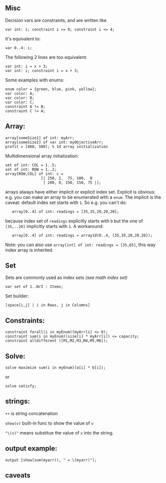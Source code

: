 ## Misc

Decision vars are constraints, and are written like

    var int: i; constraint i >= 0; constraint i <= 4;

It's equivalent to:

    var 0..4: i;

The following 2 lines are too equivalent:

    var int: i = x + 3;
    var int: i; constraint i = x + 3;

Some examples with enums:

    enum color = {green, blue, pink, yellow};
    var color: A;
    var color: B;
    var color: C;
    constraint A != B;
    constraint C != A;

## Array:

    array[someSize1] of int: myArr;
    array[someSize2] of var int: myObjectiveArr;
    profit = [400, 500]; % 1d array initialization

Multidimensional array initialization:

    set of int: COL = 1..5;
    set of int: ROW = 1..2;
    array[ROW,COL] of int: c =
                    [| 250, 2,  75, 100,  0
                     | 200, 0, 150, 150, 75 |];

arrays always have either implicit or explicit index set. Explicit is obvious: e.g. you can make an array to be enumerated with a `enum`. The implicit is the caveat: default index set starts with `1`. So e.g. you can't do:

       array[0..4] of int: readings = [35,35,20,20,20];

because index set of `readings` explicitly starts with `0` but the one of `[35,..20]` implicitly starts with `1`. A workaround:

       array[0..4] of int: readings = array1d(0..4, [35,35,20,20,20]);

Note: you can also use `array[int] of int: readings = [35,65]`, this way index array is inherited.

## Set

Sets are commonly used as index sets *(see math index set)*

    var set of 1..NrI : Items;

Set builder:

    [space[i,j] | i in Rows, j in Columns]

## Constraints:

    constraint forall(i in myEnum)(myArr[i] <= 0);
    constraint sum(i in myEnum)(size[i] * myArr[i]) <= capacity;
    constraint alldifferent ([M1,M2,M3,M4,M5,M6]);

## Solve:

    solve maximize sum(i in myEnum)(a[i] * b[i]);

or

    solve satisfy;

## strings:

`++` is string concatenation

`show(v)` built-in func to show the value of `v`

`"\(v)"` means substitue the value of `v` into the string.

## output example:

    output [show(sum(myarr)), " = \(myarr)"];

## caveats
